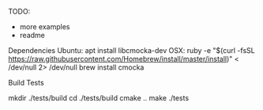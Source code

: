 TODO:
  - more examples
  - readme

Dependencies
Ubuntu:
apt install libcmocka-dev
OSX:
ruby -e "$(curl -fsSL https://raw.githubusercontent.com/Homebrew/install/master/install)" < /dev/null 2> /dev/null
brew install cmocka

Build Tests

mkdir ./tests/build
cd ./tests/build
cmake ..
make
./tests
